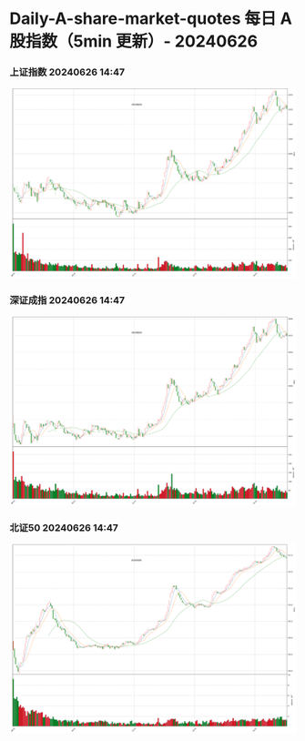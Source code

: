 
# Daily-A-share-market-quotes 每日 A 股指数（5min 更新）- 20240626

### 上证指数 20240626 14:47
![](./fig/2024/6/20240626-sh000001.png)

### 深证成指 20240626 14:47
![](./fig/2024/6/20240626-sz399001.png)

### 北证50 20240626 14:47
![](./fig/2024/6/20240626-bj899050.png)
